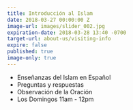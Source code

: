 ```yaml
---
title: Introducción al Islam
date: 2018-03-27 00:00:00 Z
image-url: images/slider_002.jpg
expiration-date: 2018-03-28 13:40 -0700
target-url: about-us/visiting-info
expire: false
published: true
image-only: true
---
```


- Enseñanzas del Islam en Español
- Preguntas y respuestas
- Observación de la Oración
- Los Domingos 11am - 12pm
